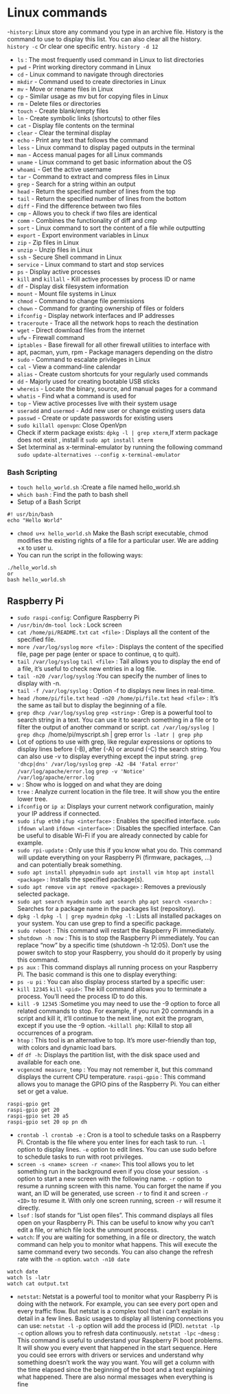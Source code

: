 # Linux commands
-`history`: Linux store any command you type in an archive file. History is the command to use to display this list. You can also clear all the history.
`history -c` Or clear one specific entry. `history -d 12`
- `ls` : The most frequently used command in Linux to list directories
- `pwd` - Print working directory command in Linux
- `cd` - Linux command to navigate through directories
- `mkdir` - Command used to create directories in Linux
- `mv` - Move or rename files in Linux
- `cp` - Similar usage as mv but for copying files in Linux
- `rm` - Delete files or directories
- `touch` - Create blank/empty files
- `ln` - Create symbolic links (shortcuts) to other files
- `cat` - Display file contents on the terminal
- `clear` - Clear the terminal display
- `echo` - Print any text that follows the command
- `less` - Linux command to display paged outputs in the terminal
- `man` - Access manual pages for all Linux commands
- `uname` - Linux command to get basic information about the OS
- `whoami` - Get the active username
- `tar` - Command to extract and compress files in Linux
- `grep` - Search for a string within an output
- `head` - Return the specified number of lines from the top
- `tail` - Return the specified number of lines from the bottom
- `diff` - Find the difference between two files
- `cmp` - Allows you to check if two files are identical
- `comm` - Combines the functionality of diff and cmp
- `sort` - Linux command to sort the content of a file while outputting
- `export` - Export environment variables in Linux
- `zip` - Zip files in Linux
- `unzip` - Unzip files in Linux
- `ssh` - Secure Shell command in Linux
- `service` - Linux command to start and stop services
- `ps` - Display active processes
- `kill` and `killall` - Kill active processes by process ID or name
- `df` - Display disk filesystem information
- `mount` - Mount file systems in Linux
- `chmod` - Command to change file permissions
- `chown` - Command for granting ownership of files or folders
- `ifconfig` - Display network interfaces and IP addresses
- `traceroute` - Trace all the network hops to reach the destination
- `wget` - Direct download files from the internet
- `ufw` - Firewall command
- `iptables` - Base firewall for all other firewall utilities to interface with
-  apt, pacman, yum, rpm - Package managers depending on the distro
- `sudo` - Command to escalate privileges in Linux
- `cal` - View a command-line calendar
- `alias` - Create custom shortcuts for your regularly used commands
- `dd` - Majorly used for creating bootable USB sticks
- `whereis` - Locate the binary, source, and manual pages for a command
- `whatis` - Find what a command is used for
- `top` - View active processes live with their system usage
- `useradd` and `usermod` - Add new user or change existing users data
- `passwd` - Create or update passwords for existing users
- `sudo killall openvpn`: Close OpenVpn
- Check if xterm package exists: `dpkg -l | grep xterm`,If xterm package does not exist , install it `sudo apt install xterm`
- Set lxterminal as x-terminal-emulator by running the following command `sudo update-alternatives --config x-terminal-emulator`

### Bash Scripting
- `touch hello_world.sh` :Create a file named hello_world.sh
- `which bash` : Find the path to bash shell
- Setup of a Bash Script
```
#! usr/bin/bash
echo "Hello World"
```
- `chmod u+x hello_world.sh` Make the Bash script executable, chmod modifies the existing rights of a file for a particular user. We are adding +x to user u.
- You can run the script in the following ways:
```
./hello_world.sh
or
bash hello_world.sh
```
## Raspberry Pi 
- `sudo raspi-config`: Configure Raspberry Pi
- `/usr/bin/dm-tool lock` : Lock screen
- `cat /home/pi/README.txt` `cat <file>` : Displays all the content of the specified file.
- `more /var/log/syslog` `more <file>` : Displays the content of the specified file, page per page (enter or space to continue, q to quit).
- `tail /var/log/syslog` `tail <file>` : Tail allows you to display the end of a file, it’s useful to check new entries in a log file.
- `tail -n20 /var/log/syslog` :You can specify the number of lines to display with -n.
- `tail -f /var/log/syslog` : Option -f to displays new lines in real-time.
- `head /home/pi/file.txt` `head -n20 /home/pi/file.txt` `head <file>` : It’s the same as tail but to display the beginning of a file.
- `grep dhcp /var/log/syslog` `grep <string>` : Grep is a powerful tool to search string in a text. You can use it to search something in a file or to filter the output of another command or script.
`cat /var/log/syslog | grep dhcp
`/home/pi/myscript.sh | grep error
`ls -latr | grep php`
- Lot of options to use with grep, like regular expressions or options to display lines before (-B), after (-A) or around (-C) the search string. You can also use -v to display everything except the input string.
`grep 'dhcp|dns' /var/log/syslog`
`grep -A2 -B4 'Fatal error' /var/log/apache/error.log`
`grep -v 'Notice' /var/log/apache/error.log`
- `w` : Show who is logged on and what they are doing
- `tree` : Analyze current location in the file tree. It will show you the entire lower tree.
- `ifconfig` or `ip a`: Displays your current network configuration, mainly your IP address if connected.
- `sudo ifup eth0` `ifup <interface>` : Enables the specified interface.
`sudo ifdown wlan0` `ifdown <interface>` : Disables the specified interface. Can be useful to disable Wi-Fi if you are already connected by cable for example.
- `sudo rpi-update` : Only use this if you know what you do. This command will update everything on your Raspberry Pi (firmware, packages, …) and can potentially break something.
- `sudo apt install phpmyadmin` `sudo apt install vim htop` `apt install <package>` :  Installs the specified package(s).
- `sudo apt remove vim` `apt remove <package>` : Removes a previously selected package.
- `sudo apt search myadmin` `sudo apt search php` `apt search <search>` : Searches for a package name in the packages list (repository).
- `dpkg -l` `dpkg -l | grep myadmin` `dpkg -l` : Lists all installed packages on your system. You can use grep to find a specific package.
- `sudo reboot` : This command will restart the Raspberry Pi immediately.
- `shutdown -h now` : This is to stop the Raspberry Pi immediately. You can replace “now” by a specific time (shutdown -h 12:05). Don’t use the power switch to stop your Raspberry, you should do it properly by using this command.
- `ps aux` : This command displays all running process on your Raspberry Pi.
The basic command is this one to display everything:
- `ps -u pi` : You can also display process started by a specific user:
- `kill 12345` `kill <pid>`: The kill command allows you to terminate a process. You’ll need the process ID to do this.
- `kill -9 12345` :Sometime you may need to use the -9 option to force all related commands to stop. For example, if you run 20 commands in a script and kill it, it’ll continue to the next line, not exit the program, except if you use the -9 option.
-`killall php`: Killall to stop all occurrences of a program.
- `htop` : This tool is an alternative to top. It’s more user-friendly than top, with colors and dynamic load bars.
- `df` `df -h`: Displays the partition list, with the disk space used and available for each one.
- `vcgencmd measure_temp` : You may not remember it, but this command displays the current CPU temperature.
`raspi-gpio` :  This command allows you to manage the GPIO pins of the Raspberry Pi. You can either set or get a value.
```
raspi-gpio get
raspi-gpio get 20
raspi-gpio set 20 a5
raspi-gpio set 20 op pn dh
```
- `crontab -l crontab -e` : Cron is a tool to schedule tasks on a Raspberry Pi. Crontab is the file where you enter lines for each task to run. `-l` option to display lines. `-e` option to edit lines. You can use sudo before to schedule tasks to run with root privileges.
- `screen -s <name> screen -r <name>`: This tool allows you to let something run in the background even if you close your session. `-s` option to start a new screen with the following name. `-r` option to resume a running screen with this name. You can forget the name if you want, an ID will be generated, use screen `-r` to find it and screen `-r <ID>` to resume it.
With only one screen running, screen `-r` will resume it directly.
- `lsof` :  lsof stands for “List open files”. This command displays all files open on your Raspberry Pi. This can be useful to know why you can’t edit a file, or which file lock the unmount process.
- `watch`: If you are waiting for something, in a file or directory, the watch command can help you to monitor what happens. This will execute the same command every two seconds. You can also change the refresh rate with the `-n` option. `watch -n10 date`
```
watch date 
watch ls -latr 
watch cat output.txt
```
- `netstat`: Netstat is a powerful tool to monitor what your Raspberry Pi is doing with the network. For example, you can see every port open and every traffic flow. But netstat is a complex tool that i can’t explain in detail in a few lines. Basic usages to display all listening connections you can use:
`netstat -l` `-p` option will add the process id (PID).
`netstat -lp` `-c` option allows you to refresh data continuously.
`netstat -lpc`
-`dmesg` :  This command is useful to understand your Raspberry Pi boot problems. It will show you every event that happened in the start sequence.
Here you could see errors with drivers or services and understand why something doesn’t work the way you want. You will get a column with the time elapsed since the beginning of the boot and a text explaining what happened.
There are also normal messages when everything is fine



